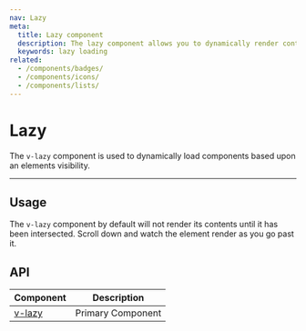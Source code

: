 ```yaml
---
nav: Lazy
meta:
  title: Lazy component
  description: The lazy component allows you to dynamically render content based upon the user's viewport.
  keywords: lazy loading
related:
  - /components/badges/
  - /components/icons/
  - /components/lists/
---
```


# Lazy

The `v-lazy` component is used to dynamically load components based upon an elements visibility.

----

## Usage

The `v-lazy` component by default will not render its contents until it has been intersected. Scroll down and watch the element render as you go past it.

<usage name="v-lazy" />

<entry />

## API

| Component | Description |
| - | - |
| [v-lazy](/api/v-lazy/) | Primary Component |

<api-inline hide-links />
